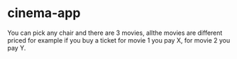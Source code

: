 # cinema-app
You can pick any chair and there are 3 movies, allthe movies are different priced for example if you buy a ticket for movie 1 you pay X, for movie 2 you pay Y.
